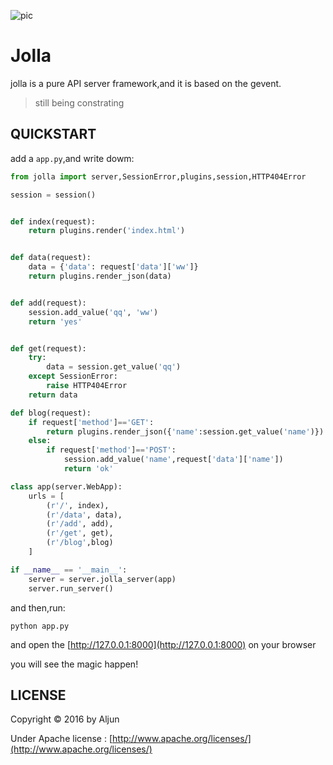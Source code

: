 ![pic](https://github.com/salamer/jolla/blob/master/pic/JOLLA.png)

# Jolla
jolla is a pure API server framework,and it is based on the gevent.

> still being constrating

## QUICKSTART
add a `app.py`,and write dowm:

```python
from jolla import server,SessionError,plugins,session,HTTP404Error

session = session()


def index(request):
    return plugins.render('index.html')


def data(request):
    data = {'data': request['data']['ww']}
    return plugins.render_json(data)


def add(request):
    session.add_value('qq', 'ww')
    return 'yes'


def get(request):
    try:
        data = session.get_value('qq')
    except SessionError:
        raise HTTP404Error
    return data

def blog(request):
    if request['method']=='GET':
        return plugins.render_json({'name':session.get_value('name')})
    else:
        if request['method']=='POST':
            session.add_value('name',request['data']['name'])
            return 'ok'

class app(server.WebApp):
    urls = [
        (r'/', index),
        (r'/data', data),
        (r'/add', add),
        (r'/get', get),
        (r'/blog',blog)
    ]

if __name__ == '__main__':
    server = server.jolla_server(app)
    server.run_server()
```

and then,run:

```
python app.py
```

and open the [http://127.0.0.1:8000](http://127.0.0.1:8000) on your browser

you will see the magic happen!

## LICENSE
Copyright © 2016 by Aljun

Under Apache license : [http://www.apache.org/licenses/](http://www.apache.org/licenses/)
